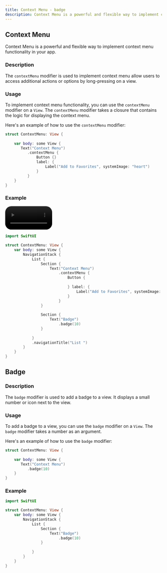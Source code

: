 ```yaml
---
title: Context Menu - badge
description: Context Menu is a powerful and flexible way to implement context menu functionality in your app.
---
```

## Context Menu
Context Menu is a powerful and flexible way to implement context menu functionality in your app.

### Description


The `contextMenu` modifier is used to implement context menu allow users to access additional actions or options by long-pressing on a view.

### Usage

To implement context menu functionality, you can use the `contextMenu` modifier on a `View`. The `contextMenu` modifier takes a closure that contains the logic for displaying the context menu.

Here's an example of how to use the `contextMenu` modifier:

```swift
struct ContextMenu: View {
    
    var body: some View {
       Text("Context Menu")
          .contextMenu {
              Button {}
              label: {
                  Label("Add to Favorites", systemImage: "heart")
              }
          }
    }
}
```


### Example

<div style="display:block;">
    <video controls autoplay loop muted style="width: 30%; height: auto; border-radius: 20px;">
        <source src="/context-menu.mp4" type="video/mp4">
    </video>
</div>

```swift
import SwiftUI

struct ContextMenu: View {
    var body: some View {
        NavigationStack {
            List {
                Section {
                    Text("Context Menu")
                        .contextMenu {
                            Button {
                                
                            } label: {
                                Label("Add to Favorites", systemImage: "heart")
                            }
                        }
                }
                
                Section {
                    Text("Badge")
                        .badge(10)
                }
               
            }
            .navigationTitle("List ")
        }
    }
}
```

## Badge

### Description

The `badge` modifier is used to add a badge to a view. It displays a small number or icon next to the view.

### Usage

To add a badge to a view, you can use the `badge` modifier on a `View`. The `badge` modifier takes a number as an argument.

Here's an example of how to use the `badge` modifier:

```swift
struct ContextMenu: View {
    
    var body: some View {
       Text("Context Menu")
          .badge(10)
    }
}
```

### Example


```swift
import SwiftUI

struct ContextMenu: View {
    var body: some View {
        NavigationStack {
            List {
                Section {
                    Text("Badge")
                        .badge(10)
                }
               
            }
        }
    }
}
```